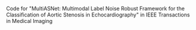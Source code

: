 Code for "MultiASNet: Multimodal Label Noise Robust Framework for the Classification of Aortic Stenosis in Echocardiography" in IEEE Transactions in Medical Imaging
